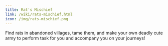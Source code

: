 ```yaml
---
title: Rat's Mischief
link: /wiki/rats-mischief.html
icon: /img/rats-mischief.png
---
```


Find rats in abandoned villages, tame them, and make your own deadly cute army to perform task for you and accompany you on your journeys!